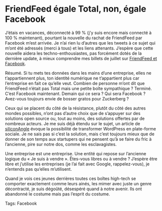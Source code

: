 # FriendFeed égale Total, non, égale Facebook

J’étais en vacances, déconnecté à 99 % (j’y suis encore mais connecté à 100 % maintenant), pourtant la nouvelle du rachat de FriendFeed par Facebook m’est arrivée. Je n’ai rien lu d’autres que les tweets à ce sujet qui m’ont été adressés (merci à tous) et les liens attenants. J’espère que cette nouvelle aidera les techno-enthousiastes, pas forcément dotés de la dernière update, à mieux comprendre mes billets de juillet sur [FriendFeed et Facebook](http://blog.tcrouzet.com/tag/friendfeed/).

Résumé. Si tu mets tes données dans les mains d’une entreprise, elles ne t’appartiennent plus, ton identité numérique ne t’appartient plus car l’entreprise en fait ce qu’elle veut. Combien de personne m’ont dit que FriendFeed n’était pas Total mais une petite boîte sympathique ? Terminé. C’est Facebook maintenant. Demain qui ce sera ? Qui sera Facebook ? Avez-vous toujours envie de bosser gratos pour Zuckerberg ?

Ceux qui se placent du côté de la résistance, plutôt du côté des autres mondes possibles, n’ont pas d’autre choix que de s’appuyer sur des solutions open source ou, tout au moins, des solutions offertes par de nombreux acteurs. Je me suis déjà étendu sur le sujet, un article de [siliconAngle](http://siliconangle.com/ver2/2009/08/11/could-wordpress-be-the-natural-successor-to-twitter-friendfeed-and-facebook/) évoque la possibilité de transformer WordPress en plate-forme sociale. Je ne sais pas si c’est la solution, mais c’est toujours mieux que de donner de son temps aux startupers qui ne pensent qu’à se faire du fric à l’ancienne, pire sur notre dos, comme les esclavagistes.

Une entreprise est une entreprise. Une entité qui repose sur l’ancienne logique du « Je suis à vendre ». Êtes-vous libres ou à vendre ? J’espère être libre et j’utilise les entreprises (je l’ai fait avec Google, rappelez-vous), je n’entends pas qu’elles m’utilisent.

Quand je vois ces jeunes derrières toutes ces boîtes high-tech se comporter exactement comme leurs ainés, les mimer avec juste un genre décontracté, je suis dégoûté, désespéré quand à notre avenir. Ils ont abandonné le costume mais pas l’esprit du costume.

Tags: Facebook